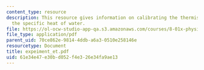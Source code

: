```yaml
---
content_type: resource
description: This resource gives information on calibrating the thermistor, and measuring
  the specific heat of water.
file: https://ol-ocw-studio-app-qa.s3.amazonaws.com/courses/8-01x-physics-i-classical-mechanics-with-an-experimental-focus-fall-2002/61e34e47e30bd052f4e326e34fa9ae13_expeiment_et.pdf
file_type: application/pdf
parent_uid: 70ce862e-9814-4ddb-a6a3-0510e258146e
resourcetype: Document
title: expeiment_et.pdf
uid: 61e34e47-e30b-d052-f4e3-26e34fa9ae13
---
```

